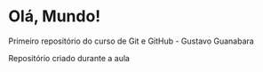# Olá, Mundo!
 Primeiro repositório do curso de Git e GitHub - Gustavo Guanabara

 Repositório criado durante a aula
